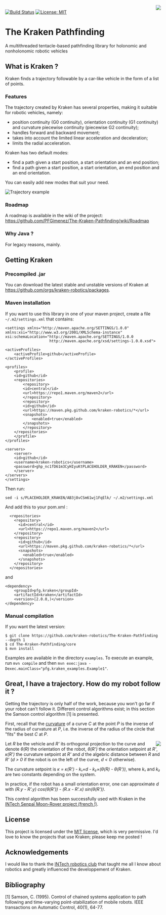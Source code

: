 <img align="right" src="https://raw.githubusercontent.com/PFGimenez/The-Kraken-Pathfinding/master/resources/logo.png">

[![Build Status](https://travis-ci.org/kraken-robotics/The-Kraken-Pathfinding.svg?branch=master)](https://travis-ci.org/kraken-robotics/The-Kraken-Pathfinding)
[![License: MIT](https://img.shields.io/badge/License-MIT-blue.svg)](https://opensource.org/licenses/MIT)


# The Kraken Pathfinding

A multithreaded tentacle-based pathfinding library for holonomic and nonholonomic robotic vehicles 

## What is Kraken ?

Kraken finds a trajectory followable by a car-like vehicle in the form of a list of points.

### Features

The trajectory created by Kraken has several properties, making it suitable for robotic vehicles, namely:

- position continuity (G0 continuity), orientation continuity (G1 continuity) and curvature piecewise continuity (piecewise G2 continuity);
- handles forward and backward movement;
- takes into account the limited linear acceleration and deceleration;
- limits the radial acceleration.

Kraken has two default modes:

- find a path given a start position, a start orientation and an end position;
- find a path given a start position, a start orientation, an end position and an end orientation.

You can easily add new modes that suit your need.

![Trajectory example](https://raw.githubusercontent.com/PFGimenez/The-Kraken-Pathfinding/master/resources/example.png)

### Roadmap

A roadmap is available in the wiki of the project: https://github.com/PFGimenez/The-Kraken-Pathfinding/wiki/Roadmap

### Why Java ?

For legacy reasons, mainly.

## Getting Kraken

### Precompiled .jar

You can download the latest stable and unstable versions of Kraken at <https://github.com/orgs/kraken-robotics/packages>.

### Maven installation

If you want to use this library in one of your maven project, create a file `~/.m2/settings.xml` that contains:

    <settings xmlns="http://maven.apache.org/SETTINGS/1.0.0"
    xmlns:xsi="http://www.w3.org/2001/XMLSchema-instance"
    xsi:schemaLocation="http://maven.apache.org/SETTINGS/1.0.0
                        http://maven.apache.org/xsd/settings-1.0.0.xsd">

    <activeProfiles>
        <activeProfile>github</activeProfile>
    </activeProfiles>

    <profiles>
        <profile>
        <id>github</id>
        <repositories>
            <repository>
            <id>central</id>
            <url>https://repo1.maven.org/maven2</url>
            </repository>
            <repository>
            <id>github</id>
            <url>https://maven.pkg.github.com/kraken-robotics/*</url>
            <snapshots>
                <enabled>true</enabled>
            </snapshots>
            </repository>
        </repositories>
        </profile>
    </profiles>

    <servers>
        <server>
        <id>github</id>
        <username>kraken-robotics</username>
        <password>ghp_nc1fD61m3CyHIyuKtPLACEHOLDER_KRAKEN</password>
        </server>
    </servers>
    </settings>

Then run:

    sed -i s/PLACEHOLDER_KRAKEN/AB3j8vCSm61wj1FqElk/ ~/.m2/settings.xml

And add this to your pom.xml :

      <repositories>
        <repository>
          <id>central</id>
          <url>https://repo1.maven.org/maven2</url>
        </repository>
        <repository>
          <id>github</id>
          <url>https://maven.pkg.github.com/kraken-robotics/*</url>
          <snapshots>
            <enabled>true</enabled>
          </snapshots>
        </repository>
      </repositories>

and

    <dependency>
        <groupId>pfg.kraken</groupId>
        <artifactId>kraken</artifactId>
        <version>[2.0.0,)</version>
    </dependency>


### Manual compilation

If you want the latest version:

    $ git clone https://github.com/kraken-robotics/The-Kraken-Pathfinding --depth 1
    $ cd The-Kraken-Pathfinding/core
    $ mvn install

Examples are available in the directory `examples`. To execute an example, run `mvn compile` and then `mvn exec:java -Dexec.mainClass="pfg.kraken_examples.Example1"`.

## Great, I have a trajectory. How do my robot follow it ?

Getting the trajectory is only half of the work, because you won't go far if your robot can't follow it. Different control algorithms exist; in this section the Samson control algorithm [1] is presented.

First, recall that the [curvature](https://en.wikipedia.org/wiki/Curvature#Curvature_of_plane_curves) of a curve _C_ at the point _P_ is the inverse of the radius of curvature at _P_, i.e. the inverse of the radius of the circle that "fits" the best _C_ at _P_.

<img align="right" src="https://raw.githubusercontent.com/PFGimenez/The-Kraken-Pathfinding/master/resources/asser-samson.png">

Let _R_ be the vehicle and _R'_ its orthogonal projection to the curve and denote _θ(R)_ the orientation of the robot, _θ(R')_ the orientation setpoint at _R'_, _κ(R')_ the curvature setpoint at _R'_ and _d_ the algebric distance between _R_ and _R'_ (_d > 0_ if the robot is on the left of the curve, _d < 0_ otherwise).

The curvature setpoint is _κ = κ(R') - k₁×d - k₂×(θ(R) - θ(R'))_, where _k₁_ and _k₂_ are two constants depending on the system.

In practice, if the robot has a small orientation error, one can approximate _d_ with _(R.y - R'.y) cos(θ(R')) - (R.x - R'.x) sin(θ(R'))_.

This control algorithm has been successfully used with Kraken in the [INTech Senpaï Moon-Rover project (french !)](https://intechsenpai.github.io/moon-rover/).

## License

This project is licensed under the [MIT license](https://raw.githubusercontent.com/PFGimenez/The-Kraken-Pathfinding/master/LICENSE), which is very permissive. I'd love to know the projects that use Kraken; please keep me posted !

## Acknowledgements

I would like to thank the [INTech robotics club](https://github.com/Club-INTech) that taught me all I know about robotics and greatly influenced the developpement of Kraken.

## Bibliography

[1] Samson, C. (1995). Control of chained systems application to path following and time-varying point-stabilization of mobile robots. IEEE transactions on Automatic Control, 40(1), 64-77.

